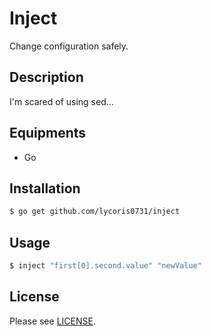 # Inject
Change configuration safely.  

## Description
I'm scared of using sed...  

## Equipments
- Go

## Installation
``` sh
$ go get github.com/lycoris0731/inject
```

## Usage
``` sh
$ inject "first[0].second.value" "newValue"
```

## License
Please see [LICENSE](./LICENSE).
